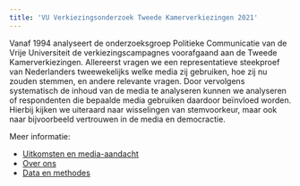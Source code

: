 ```yaml
---
title: 'VU Verkiezingsonderzoek Tweede Kamerverkiezingen 2021'
---
```


Vanaf 1994 analyseert de onderzoeksgroep Politieke Communicatie van de Vrije Universiteit de verkiezingscampagnes voorafgaand aan de Tweede Kamerverkiezingen.
Allereerst vragen we een representatieve steekproef van Nederlanders tweewekelijks welke media zij gebruiken, hoe zij nu zouden stemmen, en andere relevante vragen.
Door vervolgens systematisch de inhoud van de media te analyseren kunnen we analyseren of respondenten die bepaalde media gebruiken daardoor beïnvloed worden.
Hierbij kijken we uiteraard naar wisselingen van stemvoorkeur, maar ook naar bijvoorbeeld vertrouwen in de media en democractie. 

Meer informatie:

+ [Uitkomsten en media-aandacht](uitkomsten.md)
+ [Over ons](over.md)
+ [Data en methodes](methode.md)

